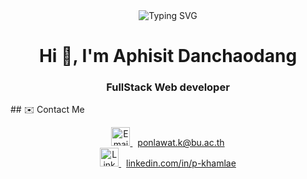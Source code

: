 <!-- Banner -->
<!--![Header](4c8bbd30-c3e5-4152-bae3-b8a8ae23513b.png)-->
<div align="center">
  <img src="https://readme-typing-svg.herokuapp.com?font=Fira+Code&pause=1000&color=6366F1&center=true&vCenter=true&width=435&lines=Aphisit+Danchaodang;Full+Stack+Developer" alt="Typing SVG" />
</div>


<h1 align="center">Hi 👋, I'm Aphisit Danchaodang</h1>
<h3 align="center">FullStack Web developer </h3>
## ✉️ Contact Me

<p align="center">
  <a href="mailto:ponlawat.k@bu.ac.th" target="_blank">
    <img src="https://skillicons.dev/icons?i=gmail" height="30" alt="Email" />
    <span style="margin-left: 8px;">ponlawat.k@bu.ac.th</span>
  </a>
  <br />
  <a href="[https://linkedin.com/in/p-khamlae](https://portfolio-aphsx.vercel.app/)" target="_blank">
    <img src="[https://skillicons.dev/icons?i=linkedin](https://www.instagram.com/_aphsx/)" height="30" alt="LinkedIn" />
    <span style="margin-left: 8px;">linkedin.com/in/p-khamlae</span>
  </a>
  <br />
</p>



